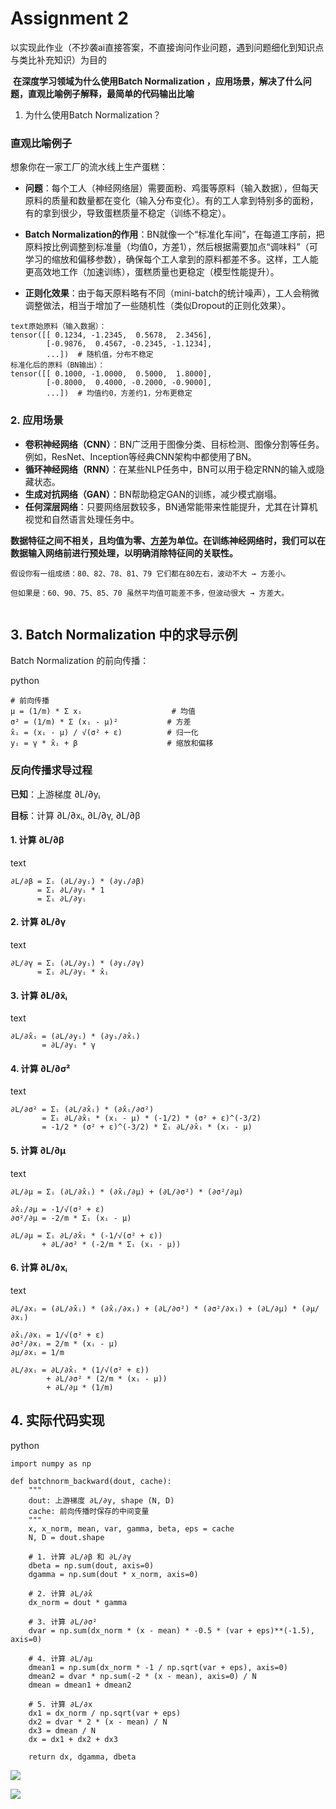 # Assignment 2

以实现此作业（不抄袭ai直接答案，不直接询问作业问题，遇到问题细化到知识点与类比补充知识）为目的

​	**在深度学习领域为什么使用Batch Normalization ，应用场景，解决了什么问题，直观比喻例子解释，最简单的代码输出比喻**

1. 为什么使用Batch Normalization？

###  直观比喻例子

想象你在一家工厂的流水线上生产蛋糕：

- **问题**：每个工人（神经网络层）需要面粉、鸡蛋等原料（输入数据），但每天原料的质量和数量都在变化（输入分布变化）。有的工人拿到特别多的面粉，有的拿到很少，导致蛋糕质量不稳定（训练不稳定）。

- **Batch Normalization的作用**：BN就像一个“标准化车间”，在每道工序前，把原料按比例调整到标准量（均值0，方差1），然后根据需要加点“调味料”（可学习的缩放和偏移参数），确保每个工人拿到的原料都差不多。这样，工人能更高效地工作（加速训练），蛋糕质量也更稳定（模型性能提升）。

- **正则化效果**：由于每天原料略有不同（mini-batch的统计噪声），工人会稍微调整做法，相当于增加了一些随机性（类似Dropout的正则化效果）。

  

```
text原始原料（输入数据）：
tensor([[ 0.1234, -1.2345,  0.5678,  2.3456],
        [-0.9876,  0.4567, -0.2345, -1.1234],
        ...])  # 随机值，分布不稳定
标准化后的原料（BN输出）：
tensor([[ 0.1000, -1.0000,  0.5000,  1.8000],
        [-0.8000,  0.4000, -0.2000, -0.9000],
        ...])  # 均值约0，方差约1，分布更稳定
```

### 2. 应用场景

- **卷积神经网络（CNN）**：BN广泛用于图像分类、目标检测、图像分割等任务。例如，ResNet、Inception等经典CNN架构中都使用了BN。
- **循环神经网络（RNN）**：在某些NLP任务中，BN可以用于稳定RNN的输入或隐藏状态。
- **生成对抗网络（GAN）**：BN帮助稳定GAN的训练，减少模式崩塌。
- **任何深层网络**：只要网络层数较多，BN通常能带来性能提升，尤其在计算机视觉和自然语言处理任务中。

**数据特征之间不相关，且均值为零、[方差]([方差_百度百科](https://baike.baidu.com/item/方差/3108412))为单位。在训练神经网络时，我们可以在数据输入网络前进行预处理，以明确消除特征间的关联性。**

```
假设你有一组成绩：80、82、78、81、79 它们都在80左右，波动不大 → 方差小。

但如果是：60、90、75、85、70 虽然平均值可能差不多，但波动很大 → 方差大。
```



![]()

## 3. Batch Normalization 中的求导示例

Batch Normalization 的前向传播：

python

```
# 前向传播
μ = (1/m) * Σ xᵢ                    # 均值
σ² = (1/m) * Σ (xᵢ - μ)²           # 方差
x̂ᵢ = (xᵢ - μ) / √(σ² + ε)          # 归一化
yᵢ = γ * x̂ᵢ + β                    # 缩放和偏移
```



### 反向传播求导过程

**已知**：上游梯度 ∂L/∂yᵢ

**目标**：计算 ∂L/∂xᵢ, ∂L/∂γ, ∂L/∂β

#### 1. 计算 ∂L/∂β

text

```
∂L/∂β = Σᵢ (∂L/∂yᵢ) * (∂yᵢ/∂β)
      = Σᵢ ∂L/∂yᵢ * 1
      = Σᵢ ∂L/∂yᵢ
```



#### 2. 计算 ∂L/∂γ

text

```
∂L/∂γ = Σᵢ (∂L/∂yᵢ) * (∂yᵢ/∂γ)
      = Σᵢ ∂L/∂yᵢ * x̂ᵢ
```



#### 3. 计算 ∂L/∂x̂ᵢ

text

```
∂L/∂x̂ᵢ = (∂L/∂yᵢ) * (∂yᵢ/∂x̂ᵢ)
       = ∂L/∂yᵢ * γ
```



#### 4. 计算 ∂L/∂σ²

text

```
∂L/∂σ² = Σᵢ (∂L/∂x̂ᵢ) * (∂x̂ᵢ/∂σ²)
       = Σᵢ ∂L/∂x̂ᵢ * (xᵢ - μ) * (-1/2) * (σ² + ε)^(-3/2)
       = -1/2 * (σ² + ε)^(-3/2) * Σᵢ ∂L/∂x̂ᵢ * (xᵢ - μ)
```



#### 5. 计算 ∂L/∂μ

text

```
∂L/∂μ = Σᵢ (∂L/∂x̂ᵢ) * (∂x̂ᵢ/∂μ) + (∂L/∂σ²) * (∂σ²/∂μ)

∂x̂ᵢ/∂μ = -1/√(σ² + ε)
∂σ²/∂μ = -2/m * Σᵢ (xᵢ - μ)

∂L/∂μ = Σᵢ ∂L/∂x̂ᵢ * (-1/√(σ² + ε)) 
       + ∂L/∂σ² * (-2/m * Σᵢ (xᵢ - μ))
```



#### 6. 计算 ∂L/∂xᵢ

text

```
∂L/∂xᵢ = (∂L/∂x̂ᵢ) * (∂x̂ᵢ/∂xᵢ) + (∂L/∂σ²) * (∂σ²/∂xᵢ) + (∂L/∂μ) * (∂μ/∂xᵢ)

∂x̂ᵢ/∂xᵢ = 1/√(σ² + ε)
∂σ²/∂xᵢ = 2/m * (xᵢ - μ)
∂μ/∂xᵢ = 1/m

∂L/∂xᵢ = ∂L/∂x̂ᵢ * (1/√(σ² + ε))
        + ∂L/∂σ² * (2/m * (xᵢ - μ))
        + ∂L/∂μ * (1/m)
```



## 4. 实际代码实现

python

```
import numpy as np

def batchnorm_backward(dout, cache):
    """
    dout: 上游梯度 ∂L/∂y, shape (N, D)
    cache: 前向传播时保存的中间变量
    """
    x, x_norm, mean, var, gamma, beta, eps = cache
    N, D = dout.shape
    
    # 1. 计算 ∂L/∂β 和 ∂L/∂γ
    dbeta = np.sum(dout, axis=0)
    dgamma = np.sum(dout * x_norm, axis=0)
    
    # 2. 计算 ∂L/∂x̂
    dx_norm = dout * gamma
    
    # 3. 计算 ∂L/∂σ²
    dvar = np.sum(dx_norm * (x - mean) * -0.5 * (var + eps)**(-1.5), axis=0)
    
    # 4. 计算 ∂L/∂μ
    dmean1 = np.sum(dx_norm * -1 / np.sqrt(var + eps), axis=0)
    dmean2 = dvar * np.sum(-2 * (x - mean), axis=0) / N
    dmean = dmean1 + dmean2
    
    # 5. 计算 ∂L/∂x
    dx1 = dx_norm / np.sqrt(var + eps)
    dx2 = dvar * 2 * (x - mean) / N
    dx3 = dmean / N
    dx = dx1 + dx2 + dx3
    
    return dx, dgamma, dbeta
```

![](./Assignment%202.assets/image-20251012150330777.png)

![](./Assignment%202.assets/image-20251012150344755.png)

